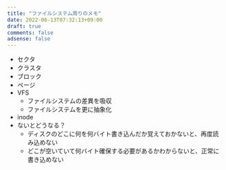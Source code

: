 ```yaml
---
title: "ファイルシステム周りのメモ"
date: 2022-06-13T07:32:13+09:00
draft: true
comments: false
adsense: false
---
```


- セクタ
- クラスタ
- ブロック
- ページ
- VFS
    - ファイルシステムの差異を吸収
    - ファイルシステムを更に抽象化
- inode
- ないとどうなる？
    - ディスクのどこに何を何バイト書き込んだか覚えておかないと、再度読み込めない
    - どこが空いていて何バイト確保する必要があるかわからないと、正常に書き込めない

